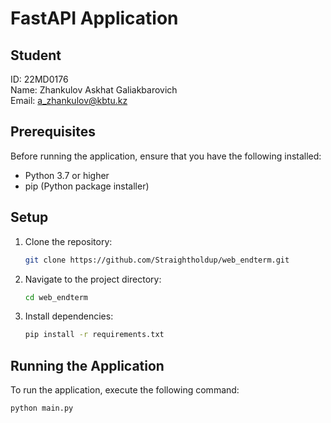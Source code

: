 # FastAPI Application

## Student
ID: 22MD0176<br>
Name: Zhankulov Askhat Galiakbarovich<br>
Email: a_zhankulov@kbtu.kz

## Prerequisites

Before running the application, ensure that you have the following installed:

- Python 3.7 or higher
- pip (Python package installer)

## Setup

1. Clone the repository:

    ```bash
    git clone https://github.com/Straightholdup/web_endterm.git
    ```

2. Navigate to the project directory:

    ```bash
    cd web_endterm
    ```

3. Install dependencies:

    ```bash
    pip install -r requirements.txt
    ```

## Running the Application

To run the application, execute the following command:

```bash
python main.py
